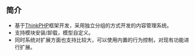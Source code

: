 ## 简介

* 基于[ThinkPHP](http://www.thinkphp.cn)框架开发，采用独立分组的方式开发的内容管理系统。
* 支持模块安装/卸载，模型自定义。
* 同时系统对扩展方面也支持比较大，可以使用内置的行为控制，对现有功能进行扩展。